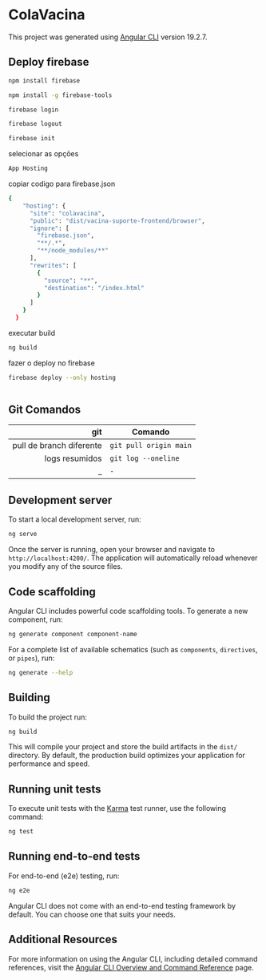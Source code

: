 # ColaVacina

This project was generated using [Angular CLI](https://github.com/angular/angular-cli) version 19.2.7.


## Deploy firebase


```bash
npm install firebase
```

```bash
npm install -g firebase-tools
```

```bash
firebase login
```

```bash
firebase logout
```

```bash
firebase init
```
selecionar as opções
```bash
App Hosting
```
copiar codigo para firebase.json
```bash
{
    "hosting": {
      "site": "colavacina",
      "public": "dist/vacina-suporte-frontend/browser",
      "ignore": [
        "firebase.json",
        "**/.*",
        "**/node_modules/**"
      ],
      "rewrites": [
        {
          "source": "**",
          "destination": "/index.html"
        }
      ]
    }
  }

```
executar build
```bash
ng build
```
fazer o deploy no firebase
```bash
firebase deploy --only hosting
```

```bash

```

## Git Comandos

git  | Comando
-------: | --------
pull de branch diferente   | `git pull origin main`
logs resumidos             | `git log --oneline`
_                          | `-`



## Development server

To start a local development server, run:

```bash
ng serve
```

Once the server is running, open your browser and navigate to `http://localhost:4200/`. The application will automatically reload whenever you modify any of the source files.

## Code scaffolding

Angular CLI includes powerful code scaffolding tools. To generate a new component, run:

```bash
ng generate component component-name
```

For a complete list of available schematics (such as `components`, `directives`, or `pipes`), run:

```bash
ng generate --help
```

## Building

To build the project run:

```bash
ng build
```

This will compile your project and store the build artifacts in the `dist/` directory. By default, the production build optimizes your application for performance and speed.

## Running unit tests

To execute unit tests with the [Karma](https://karma-runner.github.io) test runner, use the following command:

```bash
ng test
```

## Running end-to-end tests

For end-to-end (e2e) testing, run:

```bash
ng e2e
```

Angular CLI does not come with an end-to-end testing framework by default. You can choose one that suits your needs.

## Additional Resources

For more information on using the Angular CLI, including detailed command references, visit the [Angular CLI Overview and Command Reference](https://angular.dev/tools/cli) page.

